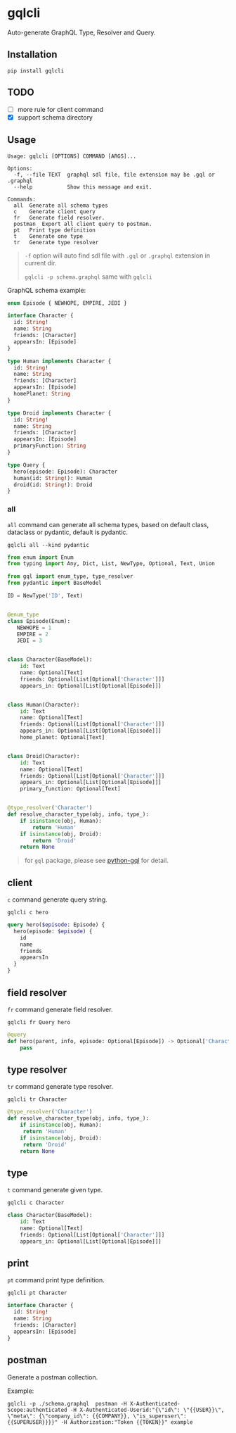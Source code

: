 # gqlcli

Auto-generate GraphQL Type, Resolver and Query.


## Installation

`pip install gqlcli`

## TODO
- [ ] more rule for client command
- [x] support schema directory

## Usage

```shell script
Usage: gqlcli [OPTIONS] COMMAND [ARGS]...

Options:
  -f, --file TEXT  graphql sdl file, file extension may be .gql or .graphql
  --help           Show this message and exit.

Commands:
  all  Generate all schema types
  c    Generate client query
  fr   Generate field resolver.
  postman  Export all client query to postman.
  pt   Print type definition
  t    Generate one type
  tr   Generate type resolver
```

> `-f` option will auto find sdl file with `.gql` or `.graphql` extension in current dir.
>
> `gqlcli -p schema.graphql` same with `gqlcli`

GraphQL schema example:

```graphql
enum Episode { NEWHOPE, EMPIRE, JEDI }

interface Character {
  id: String!
  name: String
  friends: [Character]
  appearsIn: [Episode]
}

type Human implements Character {
  id: String!
  name: String
  friends: [Character]
  appearsIn: [Episode]
  homePlanet: String
}

type Droid implements Character {
  id: String!
  name: String
  friends: [Character]
  appearsIn: [Episode]
  primaryFunction: String
}

type Query {
  hero(episode: Episode): Character
  human(id: String!): Human
  droid(id: String!): Droid
}
```

### all

`all` command can generate all schema types, based on default class, dataclass or pydantic, default is pydantic.

`gqlcli all --kind pydantic`

```python
from enum import Enum
from typing import Any, Dict, List, NewType, Optional, Text, Union

from gql import enum_type, type_resolver
from pydantic import BaseModel

ID = NewType('ID', Text)


@enum_type
class Episode(Enum):
   NEWHOPE = 1
   EMPIRE = 2
   JEDI = 3


class Character(BaseModel):
    id: Text
    name: Optional[Text]
    friends: Optional[List[Optional['Character']]]
    appears_in: Optional[List[Optional[Episode]]]


class Human(Character):
    id: Text
    name: Optional[Text]
    friends: Optional[List[Optional['Character']]]
    appears_in: Optional[List[Optional[Episode]]]
    home_planet: Optional[Text]


class Droid(Character):
    id: Text
    name: Optional[Text]
    friends: Optional[List[Optional['Character']]]
    appears_in: Optional[List[Optional[Episode]]]
    primary_function: Optional[Text]


@type_resolver('Character')
def resolve_character_type(obj, info, type_):
    if isinstance(obj, Human):
        return 'Human'
    if isinstance(obj, Droid):
        return 'Droid'
    return None
```

> for `gql` package, please see [python-gql](https://github.com/syfun/python-gql) for detail.

## client

`c` command generate query string.

`gqlcli c hero`

```graphql
query hero($episode: Episode) {
  hero(episode: $episode) {
    id
    name
    friends
    appearsIn
  }
}
```

## field resolver

`fr` command generate field resolver.

`gqlcli fr Query hero`

```python
@query
def hero(parent, info, episode: Optional[Episode]) -> Optional['Character']:
    pass
```

## type resolver

`tr` command generate type resolver.

`gqlcli tr Character`

```python
@type_resolver('Character')
def resolve_character_type(obj, info, type_):
    if isinstance(obj, Human):
	 return 'Human'
    if isinstance(obj, Droid):
	 return 'Droid'
    return None
```

## type

`t` command generate given type.

`gqlcli c Character`

```python
class Character(BaseModel):
    id: Text
    name: Optional[Text]
    friends: Optional[List[Optional['Character']]]
    appears_in: Optional[List[Optional[Episode]]]
```

## print

`pt` command print type definition.

`gqlcli pt Character`

```graphql
interface Character {
  id: String!
  name: String
  friends: [Character]
  appearsIn: [Episode]
}
```

## postman

Generate a postman collection.

Example:

```
gqlcli -p ./schema.graphql  postman -H X-Authenticated-Scope:authenticated -H X-Authenticated-Userid:"{\"id\": \"{{USER}}\", \"meta\": {\"company_id\": {{COMPANY}}, \"is_superuser\": {{SUPERUSER}}}}" -H Authorization:"Token {{TOKEN}}" example
```